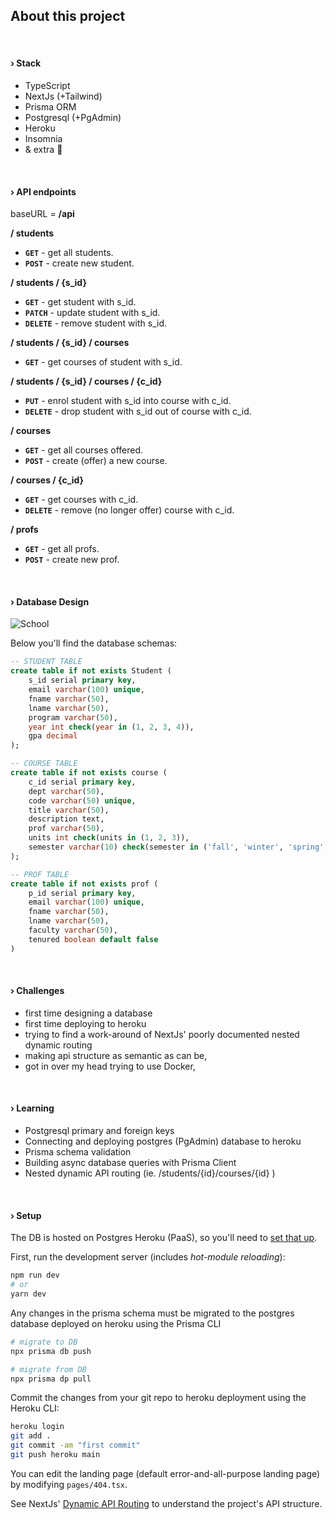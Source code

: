## About this project

<br />

#### › Stack
- TypeScript
- NextJs (+Tailwind)
- Prisma ORM
- Postgresql (+PgAdmin)
- Heroku
- Insomnia
- & extra 💛

<br />

#### › API endpoints
baseURL = **/api**

**/ students**
- **`GET`** - get all students.
- **`POST`** - create new student.

**/ students / {s_id}**
- **`GET`** - get student with s_id.
- **`PATCH`** - update student with s_id.
- **`DELETE`** - remove student with s_id.

**/ students / {s_id} / courses**
- **`GET`** - get courses of student with s_id.

**/ students / {s_id} / courses / {c_id}**
- **`PUT`** - enrol student with s_id into course with c_id.
- **`DELETE`** - drop student with s_id out of course with c_id.

**/ courses**
- **`GET`** - get all courses offered.
- **`POST`** - create (offer) a new course.

**/ courses / {c_id}**
- **`GET`** - get courses with c_id.
- **`DELETE`** - remove (no longer offer) course with c_id.

**/ profs**
- **`GET`** - get all profs.
- **`POST`** - create new prof.

<br />

#### › Database Design
![School](https://user-images.githubusercontent.com/59234436/186207010-e4a0fc4e-7242-4aef-b0cd-29c65a15b34d.png)

Below you'll find the database schemas:

```sql
-- STUDENT TABLE
create table if not exists Student (
	s_id serial primary key,
	email varchar(100) unique,
	fname varchar(50),
	lname varchar(50),
	program varchar(50),
	year int check(year in (1, 2, 3, 4)),
	gpa decimal
);
```

```sql
-- COURSE TABLE
create table if not exists course (
	c_id serial primary key,
	dept varchar(50),
	code varchar(50) unique,
	title varchar(50),
	description text,
	prof varchar(50),
	units int check(units in (1, 2, 3)),
	semester varchar(10) check(semester in ('fall', 'winter', 'spring', 'summer'))
);
```

```sql
-- PROF TABLE
create table if not exists prof (
	p_id serial primary key,
	email varchar(100) unique,
	fname varchar(50),
	lname varchar(50),
	faculty varchar(50),
	tenured boolean default false
)
```

<br />

#### › Challenges
- first time designing a database
- first time deploying to heroku
- trying to find a work-around of NextJs' poorly documented nested dynamic routing
- making api structure as semantic as can be,
- got in over my head trying to use Docker,

<br />

#### › Learning
- Postgresql primary and foreign keys
- Connecting and deploying postgres (PgAdmin) database to heroku
- Prisma schema validation
- Building async database queries with Prisma Client
- Nested dynamic API routing (ie. /students/{id}/courses/{id} )

<br />

#### › Setup

The DB is hosted on Postgres Heroku (PaaS), so you'll need to [set that up](https://devcenter.heroku.com/articles/heroku-postgresql).

First, run the development server (includes *hot-module reloading*):

```bash
npm run dev
# or
yarn dev
```

Any changes in the prisma schema must be migrated to the postgres database deployed on heroku using the Prisma CLI
```bash
# migrate to DB
npx prisma db push

# migrate from DB
npx prisma dp pull
```

Commit the changes from your git repo to heroku deployment using the Heroku CLI:
```bash
heroku login
git add .
git commit -am "first commit"
git push heroku main
``` 

You can edit the landing page (default error-and-all-purpose landing page) by modifying `pages/404.tsx`.

See NextJs' [Dynamic API Routing](https://nextjs.org/learn/basics/dynamic-routes) to understand the project's API structure.
